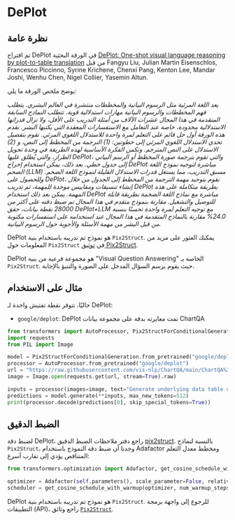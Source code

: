 # DePlot

## نظرة عامة

تم اقتراح DePlot في الورقة البحثية [DePlot: One-shot visual language reasoning by plot-to-table translation](https://arxiv.org/abs/2212.10505) من قبل Fangyu Liu, Julian Martin Eisenschlos, Francesco Piccinno, Syrine Krichene, Chenxi Pang, Kenton Lee, Mandar Joshi, Wenhu Chen, Nigel Collier, Yasemin Altun.

يوضح ملخص الورقة ما يلي:

*يعد اللغة المرئية مثل الرسوم البيانية والمخططات منتشرة في العالم البشري. يتطلب فهم المخططات والرسوم البيانية مهارات استدلالية قوية. تتطلب النماذج السابقة المتقدمة في هذا المجال عشرات الآلاف من أمثلة التدريب على الأقل، ولا تزال قدراتها الاستدلالية محدودة، خاصة عند التعامل مع الاستفسارات المعقدة التي يكتبها البشر. تقدم هذه الورقة أول حل قائم على التعلم لمرة واحدة للاستدلال اللغوي المرئي. نقوم بتفصيل تحدي الاستدلال اللغوي المرئي إلى خطوتين: (1) الترجمة من المخطط إلى النص، و (2) الاستدلال على النص المترجم. وتكمن الفكرة الأساسية لهذه الطريقة في وحدة تحويل الطراز، والتي يُطلق عليها DePlot، والتي تقوم بترجمة صورة المخطط أو الرسم البياني إلى جدول خطي. بعد ذلك، يمكن استخدام إخراج DePlot مباشرة لتوجيه نموذج اللغة الضخم (LLM) مسبق التدريب، مما يستغل قدرات الاستدلال القليلة لنموذج اللغة الضخم. وللحصول على DePlot، نقوم بتوحيد مهمة الترجمة من المخطط إلى الجدول من خلال إنشاء تنسيقات ومقاييس موحدة للمهمة، ثم تدريب DePlot بطريقة متكاملة على هذه المهمة. يمكن بعد ذلك استخدام DePlot مباشرة مع نماذج اللغة الضخمة بطريقة قابلة للتوصيل والتشغيل. مقارنة بنموذج متقدم في هذا المجال تم ضبط دقته على أكثر من 28000 نقطة بيانات، حقق DePlot+LLM مع توجيه التعلم لمرة واحدة تحسنًا بنسبة 24.0% مقارنة بالنماذج المتقدمة في هذا المجال عند استخدامه على استفسارات مكتوبة من قبل البشر من مهمة الأسئلة والأجوبة حول الرسوم البيانية.*

DePlot هو نموذج تم تدريبه باستخدام بنية `Pix2Struct`. يمكنك العثور على مزيد من المعلومات حول `Pix2Struct` في [توثيق Pix2Struct](https://huggingface.co/docs/transformers/main/en/model_doc/pix2struct).

DePlot هو مجموعة فرعية من بنية "Visual Question Answering" الخاصة بـ `Pix2Struct`. حيث يقوم برسم السؤال المدخل على الصورة والتنبؤ بالإجابة.

## مثال على الاستخدام

حاليًا، تتوفر نقطة تفتيش واحدة لـ DePlot:

- `google/deplot`: DePlot تمت معايرته بدقة على مجموعة بيانات ChartQA

```python
from transformers import AutoProcessor, Pix2StructForConditionalGeneration
import requests
from PIL import Image

model = Pix2StructForConditionalGeneration.from_pretrained("google/deplot")
processor = AutoProcessor.from_pretrained("google/deplot")
url = "https://raw.githubusercontent.com/vis-nlp/ChartQA/main/ChartQA%20Dataset/val/png/5090.png"
image = Image.open(requests.get(url, stream=True).raw)

inputs = processor(images=image, text="Generate underlying data table of the figure below:", return_tensors="pt")
predictions = model.generate(**inputs, max_new_tokens=512)
print(processor.decode(predictions[0], skip_special_tokens=True))
```

## الضبط الدقيق

لضبط دقة DePlot، راجع دفتر ملاحظات الضبط الدقيق [pix2struct](https://github.com/huggingface/notebooks/blob/main/examples/image_captioning_pix2struct.ipynb). بالنسبة لنماذج `Pix2Struct`، وجدنا أن ضبط دقة النموذج باستخدام Adafactor ومخطط معدل التعلم المتناقص يؤدي إلى تقارب أسرع:

```python
from transformers.optimization import Adafactor, get_cosine_schedule_with_warmup

optimizer = Adafactor(self.parameters(), scale_parameter=False, relative_step=False, lr=0.01, weight_decay=1e-05)
scheduler = get_cosine_schedule_with_warmup(optimizer, num_warmup_steps=1000, num_training_steps=40000)
```

<Tip>

DePlot هو نموذج تم تدريبه باستخدام بنية `Pix2Struct`. للرجوع إلى واجهة برمجة التطبيقات (API)، راجع وثائق [`Pix2Struct`](pix2struct).

</Tip>